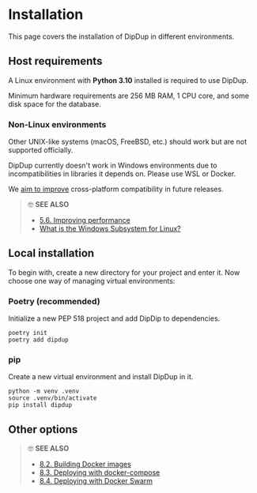 # Installation

This page covers the installation of DipDup in different environments.

## Host requirements

A Linux environment with **Python 3.10** installed is required to use DipDup.

Minimum hardware requirements are 256 MB RAM, 1 CPU core, and some disk space for the database.

### Non-Linux environments

Other UNIX-like systems (macOS, FreeBSD, etc.) should work but are not supported officially.

DipDup currently doesn't work in Windows environments due to incompatibilities in libraries it depends on. Please use WSL or Docker.

We [aim to improve](https://github.com/dipdup-net/dipdup-py/pull/358) cross-platform compatibility in future releases.

> 🤓 **SEE ALSO**
>
> * [5.6. Improving performance](../advanced/performance.md)
> * [What is the Windows Subsystem for Linux?](https://docs.microsoft.com/en-us/windows/wsl/about)

## Local installation

To begin with, create a new directory for your project and enter it. Now choose one way of managing virtual environments:

### Poetry (recommended)

Initialize a new PEP 518 project and add DipDip to dependencies.

```shell
poetry init
poetry add dipdup
```

### pip

Create a new virtual environment and install DipDup in it.

```shell
python -m venv .venv
source .venv/bin/activate
pip install dipdup
```

## Other options

> 🤓 **SEE ALSO**
>
> * [8.2. Building Docker images](../deployment/docker.md)
> * [8.3. Deploying with docker-compose](../deployment/docker-compose.md)
> * [8.4. Deploying with Docker Swarm](../deployment/swarm.md)
